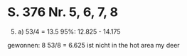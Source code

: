 # S. 376 Nr. 5, 6, 7, 8

5. a)
53/4 = 13.5
95%: 12.825 - 14.175

gewonnen: 8
53/8 = 6.625
ist nicht in the hot area my deer
